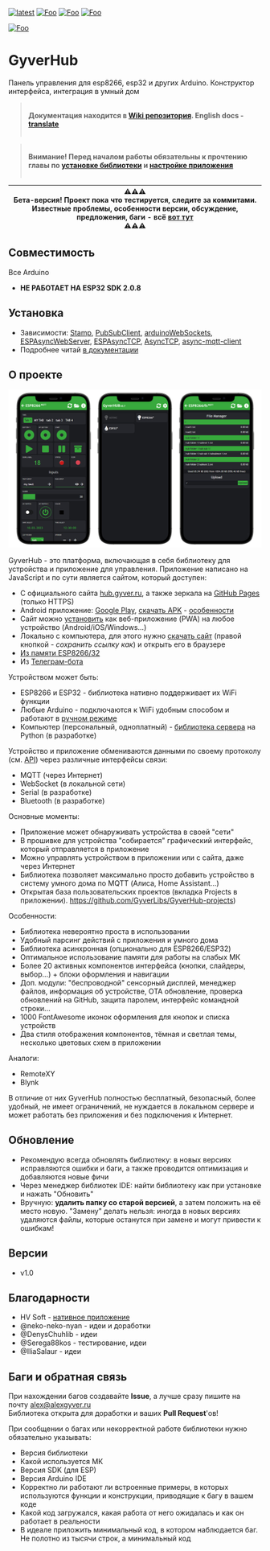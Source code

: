 [![latest](https://img.shields.io/github/v/release/GyverLibs/GyverHub.svg?color=brightgreen)](https://github.com/GyverLibs/GyverHub/releases/latest/download/GyverHub.zip)
[![Foo](https://img.shields.io/badge/Website-AlexGyver.ru-blue.svg?style=flat-square)](https://alexgyver.ru/)
[![Foo](https://img.shields.io/badge/%E2%82%BD$%E2%82%AC%20%D0%9D%D0%B0%20%D0%BF%D0%B8%D0%B2%D0%BE-%D1%81%20%D1%80%D1%8B%D0%B1%D0%BA%D0%BE%D0%B9-orange.svg?style=flat-square)](https://alexgyver.ru/support_alex/)
[![Foo](https://img.shields.io/badge/README-ENGLISH-blueviolet.svg?style=flat-square)](https://github-com.translate.goog/GyverLibs/GyverHub?_x_tr_sl=ru&_x_tr_tl=en)  

[![Foo](https://img.shields.io/badge/ПОДПИСАТЬСЯ-НА%20ОБНОВЛЕНИЯ-brightgreen.svg?style=social&logo=telegram&color=blue)](https://t.me/GyverLibs)

# GyverHub
Панель управления для esp8266, esp32 и других Arduino. Конструктор интерфейса, интеграция в умный дом

> <br>**Документация находится в [Wiki репозитория](https://github.com/GyverLibs/GyverHub/wiki). English docs - [translate](https://github-com.translate.goog/GyverLibs/GyverHub/wiki?_x_tr_sl=ru&_x_tr_tl=en)**<br><br>

> <br>**Внимание! Перед началом работы обязательны к прочтению главы по [установке библиотеки](https://github.com/GyverLibs/GyverHub/wiki/2.-%D0%9D%D0%B0%D1%87%D0%B0%D0%BB%D0%BE-%D1%80%D0%B0%D0%B1%D0%BE%D1%82%D1%8B) и [настройке приложения](https://github.com/GyverLibs/GyverHub/wiki/3.-%D0%9F%D1%80%D0%B8%D0%BB%D0%BE%D0%B6%D0%B5%D0%BD%D0%B8%D0%B5)**<br><br>

|⚠️⚠️⚠️<br>**Бета-версия! Проект пока что тестируется, следите за коммитами. Известные проблемы, особенности версии, обсуждение, предложения, баги - всё [вот тут](https://github.com/GyverLibs/GyverHub/issues/6)**<br>⚠️⚠️⚠️|
| --- |

## Совместимость
Все Arduino
- **НЕ РАБОТАЕТ НА ESP32 SDK 2.0.8**

## Установка
- Зависимости: [Stamp](https://github.com/GyverLibs/Stamp), [PubSubClient](https://github.com/knolleary/pubsubclient), [arduinoWebSockets](https://github.com/Links2004/arduinoWebSockets), [ESPAsyncWebServer](https://github.com/me-no-dev/ESPAsyncWebServer), [ESPAsyncTCP](https://github.com/me-no-dev/ESPAsyncTCP), [AsyncTCP](https://github.com/me-no-dev/AsyncTCP), [async-mqtt-client](https://github.com/marvinroger/async-mqtt-client)
- Подробнее читай [в документации](https://github.com/GyverLibs/GyverHub/wiki/2.-%D0%9D%D0%B0%D1%87%D0%B0%D0%BB%D0%BE-%D1%80%D0%B0%D0%B1%D0%BE%D1%82%D1%8B)

## О проекте
![promo](/docs/promo.jpg)

GyverHub - это платформа, включающая в себя библиотеку для устройства и приложение для управления. Приложение написано на JavaScript и по сути является сайтом, который доступен:
- С официального сайта [hub.gyver.ru](http://hub.gyver.ru/), а также зеркала на [GitHub Pages](https://gyverlibs.github.io/GyverHub) (только HTTPS)
- Android приложение: [Google Play](https://play.google.com/store/apps/details?id=ru.alexgyver.GyverHub), [скачать APK](https://github.com/GyverLibs/GyverHub/raw/main/app/GyverHub.apk) - [особенности](https://github.com/GyverLibs/GyverHub/wiki/3.-%D0%9F%D1%80%D0%B8%D0%BB%D0%BE%D0%B6%D0%B5%D0%BD%D0%B8%D0%B5#android-%D0%BF%D1%80%D0%B8%D0%BB%D0%BE%D0%B6%D0%B5%D0%BD%D0%B8%D0%B5)
- Сайт можно [установить](https://github.com/GyverLibs/GyverHub/wiki/3.-%D0%9F%D1%80%D0%B8%D0%BB%D0%BE%D0%B6%D0%B5%D0%BD%D0%B8%D0%B5#%D0%B2%D0%B5%D0%B1-%D0%BF%D1%80%D0%B8%D0%BB%D0%BE%D0%B6%D0%B5%D0%BD%D0%B8%D0%B5-pwa) как веб-приложение (PWA) на любое устройство (Android/iOS/Windows...)
- Локально с компьютера, для этого нужно [скачать сайт](https://github.com/GyverLibs/GyverHub/raw/main/web/local/GyverHub.html) (правой кнопкой - *сохранить ссылку как*) и открыть его в браузере
- [Из памяти ESP8266/32](https://github.com/GyverLibs/GyverHub/wiki/3.-%D0%9F%D1%80%D0%B8%D0%BB%D0%BE%D0%B6%D0%B5%D0%BD%D0%B8%D0%B5#%D0%B7%D0%B0%D0%BF%D1%83%D1%81%D0%BA-%D0%B8%D0%B7-esp)
- Из [Телеграм-бота](https://t.me/GyverHUB_bot)

Устройством может быть:
- ESP8266 и ESP32 - библиотека нативно поддерживает их WiFi функции
- Любые Arduino - подключаются к WiFi удобным способом и работают в [ручном режиме](https://github.com/GyverLibs/GyverHub/wiki/8.-%D0%A0%D1%83%D1%87%D0%BD%D0%BE%D0%B9-%D1%80%D0%B5%D0%B6%D0%B8%D0%BC)
- Компьютер (персональный, одноплатный) - [библиотека сервера](https://github.com/neko-neko-nyan/pygyverhubd) на Python (в разработке)

Устройство и приложение обмениваются данными по своему протоколу (см. [API](https://github.com/GyverLibs/GyverHub/wiki#api)) через различные интерфейсы связи: 
- MQTT (через Интернет)
- WebSocket (в локальной сети)
- Serial (в разработке)
- Bluetooth (в разработке)

Основные моменты:
- Приложение может обнаруживать устройства в своей "сети"
- В прошивке для устройства "собирается" графический интерфейс, который отправляется в приложение
- Можно управлять устройством в приложении или с сайта, даже через Интернет
- Библиотека позволяет максимально просто добавить устройство в систему умного дома по MQTT (Алиса, Home Assistant...)
- Открытая база пользовательских проектов (вкладка Projects в приложении). https://github.com/GyverLibs/GyverHub-projects)

Особенности:
- Библиотека невероятно проста в использовании
- Удобный парсинг действий с приложения и умного дома
- Библиотека асинхронная (опционально для ESP8266/ESP32)
- Оптимальное использование памяти для работы на слабых МК
- Более 20 активных компонентов интерфейса (кнопки, слайдеры, выбор...) + блоки оформления и навигации
- Доп. модули: "беспроводной" сенсорный дисплей, менеджер файлов, информация об устройстве, OTA обновление, проверка обновлений на GitHub, защита паролем, интерфейс командной строки...
- 1000 FontAwesome иконок оформления для кнопок и списка устройств
- Два стиля отображения компонентов, тёмная и светлая темы, несколько цветовых схем в приложении

Аналоги:
- RemoteXY
- Blynk

В отличие от них GyverHub полностью бесплатный, безопасный, более удобный, не имеет ограничений, не нуждается в локальном сервере и может работать без приложения и без подключения к Интернет.

## Обновление
- Рекомендую всегда обновлять библиотеку: в новых версиях исправляются ошибки и баги, а также проводится оптимизация и добавляются новые фичи
- Через менеджер библиотек IDE: найти библиотеку как при установке и нажать "Обновить"
- Вручную: **удалить папку со старой версией**, а затем положить на её место новую. "Замену" делать нельзя: иногда в новых версиях удаляются файлы, которые останутся при замене и могут привести к ошибкам!

## Версии
- v1.0

## Благодарности
- HV Soft - [нативное приложение](https://github.com/GyverLibs/GyverHub-app)
- @neko-neko-nyan - идеи и доработки
- @DenysChuhlib - идеи
- @Serega88kos - тестирование, идеи
- @IliaSalaur - идеи

## Баги и обратная связь
При нахождении багов создавайте **Issue**, а лучше сразу пишите на почту [alex@alexgyver.ru](mailto:alex@alexgyver.ru)  
Библиотека открыта для доработки и ваших **Pull Request**'ов!

При сообщении о багах или некорректной работе библиотеки нужно обязательно указывать:
- Версия библиотеки
- Какой используется МК
- Версия SDK (для ESP)
- Версия Arduino IDE
- Корректно ли работают ли встроенные примеры, в которых используются функции и конструкции, приводящие к багу в вашем коде
- Какой код загружался, какая работа от него ожидалась и как он работает в реальности
- В идеале приложить минимальный код, в котором наблюдается баг. Не полотно из тысячи строк, а минимальный код
